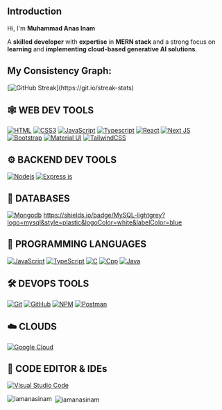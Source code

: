 ## Introduction
<p align="left">Hi, I'm <strong>Muhammad Anas Inam</strong></p>
<p>A <strong>skilled developer</strong> with <strong>expertise</strong> in <strong>MERN stack</strong> and a strong focus on <strong>learning</strong> and <strong>implementing cloud-based generative AI solutions</strong>.</p>

## My Consistency Graph:
[![GitHub Streak](https://github-readme-streak-stats.herokuapp.com/?user=iamanasinam&theme=highcontrast&layout=compa")](https://git.io/streak-stats)

## 🕸️ WEB DEV TOOLS
[![HTML](https://img.shields.io/badge/HTML5-E34F26?style=for-the-badge&logo=html5&logoColor=white "HTML")](https://github.com/iamanasinam)
[![CSS3](https://img.shields.io/badge/CSS3-1572B6?style=for-the-badge&logo=css3&logoColor=white "CSS")](https://github.com/iamanasinam)
[![JavaScript](https://img.shields.io/badge/JavaScript-F7DF1E?style=for-the-badge&logo=javascript&logoColor=black "JavaScript")](https://github.com/iamanasinam)
[![Typescript](https://img.shields.io/badge/TypeScript-007ACC?style=for-the-badge&logo=typescript&logoColor=white "Typescript")](https://github.com/iamanasinam)
[![React](https://img.shields.io/badge/React-20232A?style=for-the-badge&logo=react&logoColor=61DAFB "React js")](https://github.com/iamanasinam)
[![Next JS](https://img.shields.io/badge/Next-black?style=for-the-badge&logo=next.js&logoColor=white "Next.js")](https://github.com/iamanasinam)
[![Bootstrap](https://img.shields.io/badge/Bootstrap-563D7C?style=for-the-badge&logo=bootstrap&logoColor=white "Bootstrap")](https://github.com/iamanasinam)
[![Material UI](https://img.shields.io/badge/Material--UI-%230081CB.svg?style=for-the-badge&logo=mui&logoColor=white "Material UI")](https://github.com/iamanasinam)
[![TailwindCSS](https://img.shields.io/badge/tailwindcss-%2338B2AC.svg?style=for-the-badge&logo=tailwind-css&logoColor=white)](https://github.com/iamanasinam)

## ⚙️ **BACKEND DEV TOOLS**

[![](https://img.shields.io/badge/Node.js-43853D?style=for-the-badge&logo=node.js&logoColor=white "Nodejs")](https://github.com/iamanasinam)
[![Express js](https://img.shields.io/badge/Express.js-404D59?style=for-the-badge "Express js")](https://github.com/iamanasinam)

## 📅 **DATABASES**

[![Mongodb](https://img.shields.io/badge/MongoDB-4EA94B?style=for-the-badge&logo=mongodb&logoColor=white "Mongodb")][repo]
https://shields.io/badge/MySQL-lightgrey?logo=mysql&style=plastic&logoColor=white&labelColor=blue

## 🎯 **PROGRAMMING LANGUAGES**
[![JavaScript](https://img.shields.io/badge/JavaScript-F7DF1E?style=for-the-badge&logo=javascript&logoColor=black "JavaScript")][repo]
[![TypeScript](https://img.shields.io/badge/TypeScript-007ACC?style=for-the-badge&logo=TypeScript&logoColor=white "TypeScript")][repo]
[![C](https://img.shields.io/badge/C-CC6699?style=for-the-badge&logo=C&logoColor=white "C")][repo]
[![Cpp](https://img.shields.io/badge/CPP-007ACC?style=for-the-badge&logo=Cpp&logoColor=white "Cpp")][repo]
[![Java](https://img.shields.io/badge/java-%23ED8B00.svg?style=for-the-badge&logo=java&logoColor=white "Java")][repo]

## 🛠️ **DEVOPS TOOLS**

[![Git](https://img.shields.io/badge/git-%23F05033.svg?style=for-the-badge&logo=git&logoColor=white "Git")][repo]
[![GitHub](https://img.shields.io/badge/github-%23121011.svg?style=for-the-badge&logo=github&logoColor=white "GitHub")][repo]
[![NPM](https://img.shields.io/badge/NPM-%23000000.svg?style=for-the-badge&logo=npm&logoColor=white "Npm")][repo]
[![Postman](https://img.shields.io/badge/Postman-FF6C37?style=for-the-badge&logo=postman&logoColor=white "Postman")][repo]

## ☁️ **CLOUDS**

[![Google Cloud](https://img.shields.io/badge/GoogleCloud-%234285F4.svg?style=for-the-badge&logo=google-cloud&logoColor=white "Google Cloud")][repo]

## 📄 **CODE EDITOR & IDEs**

[![Visual Studio Code](https://img.shields.io/badge/VS%20Code-0078d7.svg?style=for-the-badge&logo=visual-studio-code&logoColor=white "Visual Studio Code")][repo]
   

[repo]: https://github.com/iamanasinam

<p><img align="left" src="https://github-readme-stats.vercel.app/api/top-langs?username=iamanasinam&show_icons=true&locale=en&layout=compact" alt="iamanasinam" /></p>

<p>&nbsp;<img align="center" src="https://github-readme-stats.vercel.app/api?username=iamanasinam&show_icons=true&locale=en" alt="iamanasinam" /></p>



